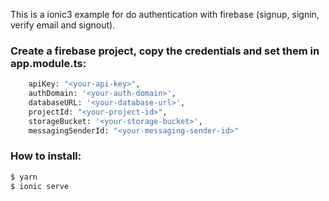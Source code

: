 This is a ionic3 example for do authentication with firebase (signup, signin, verify email and signout).

### Create a firebase project, copy the credentials and set them in app.module.ts:

```bash
    apiKey: "<your-api-key>",
    authDomain: '<your-auth-domain>',
    databaseURL: '<your-database-url>',
    projectId: "<your-project-id>",
    storageBucket: '<your-storage-bucket>',
    messagingSenderId: "<your-messaging-sender-id>"
```

### How to install:

```bash
$ yarn
$ ionic serve
```